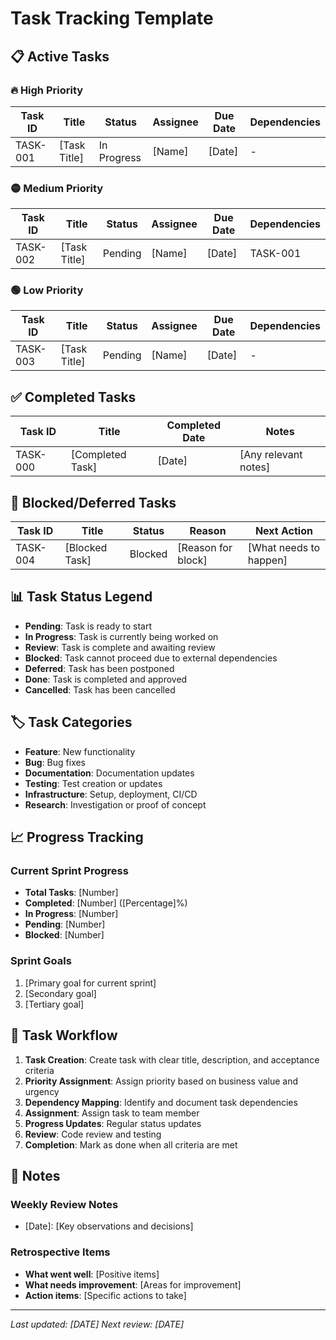 # Task Tracking Template

## 📋 Active Tasks

### 🔥 High Priority
| Task ID | Title | Status | Assignee | Due Date | Dependencies |
|---------|-------|--------|----------|----------|--------------|
| TASK-001 | [Task Title] | In Progress | [Name] | [Date] | - |

### 🟡 Medium Priority
| Task ID | Title | Status | Assignee | Due Date | Dependencies |
|---------|-------|--------|----------|----------|--------------|
| TASK-002 | [Task Title] | Pending | [Name] | [Date] | TASK-001 |

### 🟢 Low Priority
| Task ID | Title | Status | Assignee | Due Date | Dependencies |
|---------|-------|--------|----------|----------|--------------|
| TASK-003 | [Task Title] | Pending | [Name] | [Date] | - |

## ✅ Completed Tasks

| Task ID | Title | Completed Date | Notes |
|---------|-------|----------------|-------|
| TASK-000 | [Completed Task] | [Date] | [Any relevant notes] |

## 🚫 Blocked/Deferred Tasks

| Task ID | Title | Status | Reason | Next Action |
|---------|-------|--------|--------|-------------|
| TASK-004 | [Blocked Task] | Blocked | [Reason for block] | [What needs to happen] |

## 📊 Task Status Legend

- **Pending**: Task is ready to start
- **In Progress**: Task is currently being worked on
- **Review**: Task is complete and awaiting review
- **Blocked**: Task cannot proceed due to external dependencies
- **Deferred**: Task has been postponed
- **Done**: Task is completed and approved
- **Cancelled**: Task has been cancelled

## 🏷️ Task Categories

- **Feature**: New functionality
- **Bug**: Bug fixes
- **Documentation**: Documentation updates
- **Testing**: Test creation or updates
- **Infrastructure**: Setup, deployment, CI/CD
- **Research**: Investigation or proof of concept

## 📈 Progress Tracking

### Current Sprint Progress
- **Total Tasks**: [Number]
- **Completed**: [Number] ([Percentage]%)
- **In Progress**: [Number]
- **Pending**: [Number]
- **Blocked**: [Number]

### Sprint Goals
1. [Primary goal for current sprint]
2. [Secondary goal]
3. [Tertiary goal]

## 🔄 Task Workflow

1. **Task Creation**: Create task with clear title, description, and acceptance criteria
2. **Priority Assignment**: Assign priority based on business value and urgency
3. **Dependency Mapping**: Identify and document task dependencies
4. **Assignment**: Assign task to team member
5. **Progress Updates**: Regular status updates
6. **Review**: Code review and testing
7. **Completion**: Mark as done when all criteria are met

## 📝 Notes

### Weekly Review Notes
- [Date]: [Key observations and decisions]

### Retrospective Items
- **What went well**: [Positive items]
- **What needs improvement**: [Areas for improvement]
- **Action items**: [Specific actions to take]

---

*Last updated: [DATE]*
*Next review: [DATE]*
